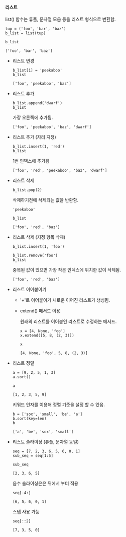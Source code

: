#### 리스트

list() 함수는 튜플, 문자열 모음 등을 리스트 형식으로 변환함.
```
tup = ('foo', 'bar', 'baz')
b_list = list(tup)
```
```
b_list
```
```
['foo', 'bar', 'baz']
```
* 리스트 변경
  ```
  b_list[1] = 'peekaboo'
  b_list
  ```
  ```
  ['foo', 'peekaboo', 'baz']
  ```
* 리스트 추가
  ```
  b_list.append('dwarf')
  b_list
  ```
  가장 오른쪽에 추가됨.
  ```
  ['foo', 'peekaboo', 'baz', 'dwarf']
  ```
* 리스트 추가 (자리 지정)
  ```
  b_list.insert(1, 'red')
  b_list
  ```
  1번 인덱스에 추가됨
  ```
  ['foo', 'red', 'peekaboo', 'baz', 'dwarf']
  ```
* 리스트 삭제
  ```
  b_list.pop(2)
  ```
  삭제하기전에 삭제되는 값을 반환함.
  ```
  'peekaboo'
  ```
  ```
  b_list
  ```
  ```
  ['foo', 'red', 'baz']
  ```
* 리스트 삭제 (지정 항목 삭제)
  ```
  b_list.insert(1, 'foo')

  b_list.remove('foo')
  b_list
  ```
  중복된 값이 있으면 가장 작은 인덱스에 위치한 값이 삭제됨.
  ```
  ['foo', 'red', 'baz']
  ```
* 리스트 이어붙이기
  * '+'로 이어붙이기
    새로운 이어진 리스트가 생성됨.
  * extend() 메서드 이용
 
    원래의 리스트를 이어붙인 리스트로 수정하는 메서드.
    ```
    x = [4, None, 'foo']
    x.extend([5, 8, (2, 3)])
    ```
    ```
    x
    ```
    ```
    [4, None, 'foo', 5, 8, (2, 3)]
    ```
* 리스트 정렬
  ```
  a = [9, 2, 5, 1, 3]
  a.sort()
  ```
  ```
  a
  ```
  ```
  [1, 2, 3, 5, 9]
  ```
  키워드 인자를 이용해 정렬 기준을 설정 할 수 있음.
  ```
  b = ['sox', 'small', 'be', 'a']
  b.sort(key=len)
  b
  ```
  ```
  ['a', 'be', 'sox', 'small']
  ```
* 리스트 슬라이싱 (튜플, 문자열 동일)
  ```
  seq = [7, 2, 3, 6, 5, 6, 0, 1]
  sub_seq = seq[1:5]

  sub_seq
  ```
  ```
  [2, 3, 6, 5]
  ```
  음수 슬라이싱은은 뒤에서 부터 적용
  ```
  seq[-4:]
  ```
  ```
  [6, 5, 6, 0, 1]
  ```
  
  스텝 사용 가능
  ```
  seq[::2]
  ```
  ```
  [7, 3, 5, 0]
  ```
  
